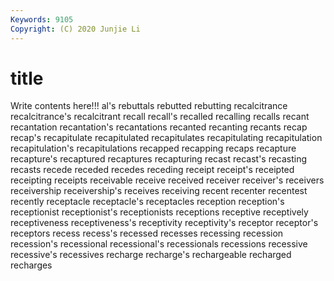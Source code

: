 ```yaml
---
Keywords: 9105
Copyright: (C) 2020 Junjie Li
---
```


# title

Write contents here!!!
al's 
rebuttals 
rebutted 
rebutting 
recalcitrance
recalcitrance's 
recalcitrant 
recall 
recall's 
recalled 
recalling 
recalls 
recant 
recantation 
recantation's
recantations 
recanted 
recanting 
recants 
recap 
recap's 
recapitulate 
recapitulated 
recapitulates 
recapitulating
recapitulation 
recapitulation's 
recapitulations 
recapped 
recapping 
recaps 
recapture 
recapture's 
recaptured 
recaptures
recapturing 
recast 
recast's 
recasting 
recasts 
recede 
receded 
recedes 
receding 
receipt
receipt's 
receipted 
receipting 
receipts 
receivable 
receive 
received 
receiver 
receiver's 
receivers
receivership 
receivership's 
receives 
receiving 
recent 
recenter 
recentest 
recently 
receptacle 
receptacle's
receptacles 
reception 
reception's 
receptionist 
receptionist's 
receptionists 
receptions 
receptive 
receptively 
receptiveness
receptiveness's 
receptivity 
receptivity's 
receptor 
receptor's 
receptors 
recess 
recess's 
recessed 
recesses
recessing 
recession 
recession's 
recessional 
recessional's 
recessionals 
recessions 
recessive 
recessive's 
recessives
recharge 
recharge's 
rechargeable 
recharged 
recharges 
